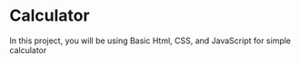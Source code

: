 # Calculator
In this project, you will be using Basic Html, CSS, and JavaScript for simple calculator
